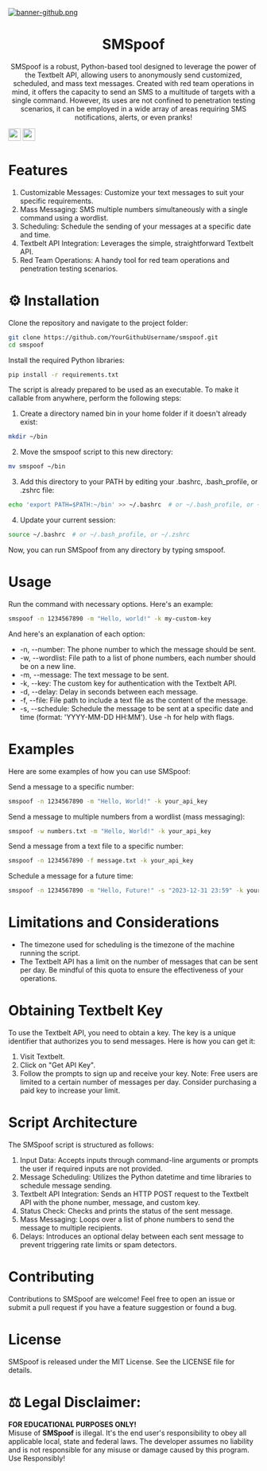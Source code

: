 [![banner-github.png](https://i.postimg.cc/Zq959qLt/banner-github.png)](https://postimg.cc/GBCCVdNq)
<h1 align="center">SMSpoof</h1>
<p align="center">
   SMSpoof is a robust, Python-based tool designed to leverage the power of the Textbelt API, allowing users to anonymously send customized, scheduled, and mass text messages. Created with red team operations in mind, it offers the capacity to send an SMS to a multitude of targets with a single command. However, its uses are not confined to penetration testing scenarios, it can be employed in a wide array of areas requiring SMS notifications, alerts, or even pranks!
</p>

<img src="http://ForTheBadge.com/images/badges/made-with-python.svg" height="25"> <img src="https://camo.githubusercontent.com/8341cfbe224718e1c2334bc81363673efd2565f8b6878314a96d03e4ce42213b/68747470733a2f2f696d672e736869656c64732e696f2f6769746875622f762f72656c656173652f6369636972656c6c6f2f6d6f6469666965642d6c616d2d6578706572696d656e74733f6c6f676f3d476974487562" height="25">

# Features
1. Customizable Messages: Customize your text messages to suit your specific requirements.
2. Mass Messaging: SMS multiple numbers simultaneously with a single command using a wordlist.
3. Scheduling: Schedule the sending of your messages at a specific date and time.
4. Textbelt API Integration: Leverages the simple, straightforward Textbelt API.
5. Red Team Operations: A handy tool for red team operations and penetration testing scenarios.

# ⚙️ Installation
Clone the repository and navigate to the project folder:
``` bash
git clone https://github.com/YourGithubUsername/smspoof.git
cd smspoof
```
Install the required Python libraries:
``` bash
pip install -r requirements.txt
```
The script is already prepared to be used as an executable. To make it callable from anywhere, perform the following steps:

1. Create a directory named bin in your home folder if it doesn't already exist:
``` bash
mkdir ~/bin
```
2. Move the smspoof script to this new directory:
``` bash
mv smspoof ~/bin
```
3. Add this directory to your PATH by editing your .bashrc, .bash_profile, or .zshrc file:
``` bash
echo 'export PATH=$PATH:~/bin' >> ~/.bashrc  # or ~/.bash_profile, or ~/.zshrc
```
4. Update your current session:
``` bash
source ~/.bashrc  # or ~/.bash_profile, or ~/.zshrc
```
Now, you can run SMSpoof from any directory by typing smspoof.

# Usage
Run the command with necessary options. Here's an example:
``` bash
smspoof -n 1234567890 -m "Hello, world!" -k my-custom-key
```
And here's an explanation of each option:

- -n, --number: The phone number to which the message should be sent.
- -w, --wordlist: File path to a list of phone numbers, each number should be on a new line.
- -m, --message: The text message to be sent.
- -k, --key: The custom key for authentication with the Textbelt API.
- -d, --delay: Delay in seconds between each message.
- -f, --file: File path to include a text file as the content of the message.
- -s, --schedule: Schedule the message to be sent at a specific date and time (format: 'YYYY-MM-DD HH:MM').
Use -h for help with flags.

# Examples
Here are some examples of how you can use SMSpoof:

Send a message to a specific number:
``` bash
smspoof -n 1234567890 -m "Hello, World!" -k your_api_key
```
Send a message to multiple numbers from a wordlist (mass messaging):
```bash
smspoof -w numbers.txt -m "Hello, World!" -k your_api_key
```
Send a message from a text file to a specific number:
```bash
smspoof -n 1234567890 -f message.txt -k your_api_key
```
Schedule a message for a future time:
``` bash
smspoof -n 1234567890 -m "Hello, Future!" -s "2023-12-31 23:59" -k your_api_key
```

# Limitations and Considerations
- The timezone used for scheduling is the timezone of the machine running the script.
- The Textbelt API has a limit on the number of messages that can be sent per day. Be mindful of this quota to ensure the effectiveness of your operations.

# Obtaining Textbelt Key
To use the Textbelt API, you need to obtain a key. The key is a unique identifier that authorizes you to send messages. Here is how you can get it:

1. Visit Textbelt.
2. Click on "Get API Key".
3. Follow the prompts to sign up and receive your key.
Note: Free users are limited to a certain number of messages per day. Consider purchasing a paid key to increase your limit.

# Script Architecture
The SMSpoof script is structured as follows:

1. Input Data: Accepts inputs through command-line arguments or prompts the user if required inputs are not provided.
2. Message Scheduling: Utilizes the Python datetime and time libraries to schedule message sending.
3. Textbelt API Integration: Sends an HTTP POST request to the Textbelt API with the phone number, message, and custom key.
4. Status Check: Checks and prints the status of the sent message.
5. Mass Messaging: Loops over a list of phone numbers to send the message to multiple recipients.
6. Delays: Introduces an optional delay between each sent message to prevent triggering rate limits or spam detectors.

# Contributing
Contributions to SMSpoof are welcome! Feel free to open an issue or submit a pull request if you have a feature suggestion or found a bug.

# License
SMSpoof is released under the MIT License. See the LICENSE file for details.

# ⚖️ Legal Disclaimer:
**FOR EDUCATIONAL PURPOSES ONLY!** <br />
Misuse of **SMSpoof** is illegal. It's the end user's responsibility to obey all applicable local, state and federal laws. The developer assumes no liability and is not responsible for any misuse or damage caused by this program. Use Responsibly!
<br />
